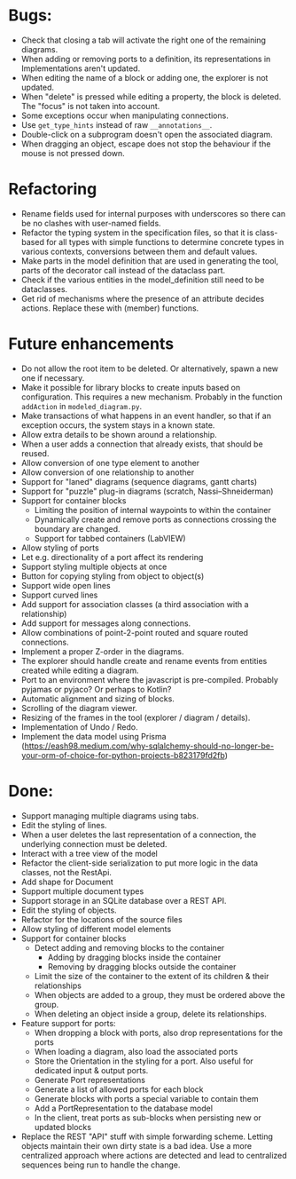 

# Bugs:
* Check that closing a tab will activate the right one of the remaining diagrams.
* When adding or removing ports to a definition, its representations in Implementations aren't updated.
* When editing the name of a block or adding one, the explorer is not updated.
* When "delete" is pressed while editing a property, the block is deleted. The "focus" is not taken into account.
* Some exceptions occur when manipulating connections.
* Use `get_type_hints` instead of raw `__annotations__`.
* Double-click on a subprogram doesn't open the associated diagram.
* When dragging an object, escape does not stop the behaviour if the mouse is not pressed down.

# Refactoring
* Rename fields used for internal purposes with underscores so there can be no clashes with user-named fields.
* Refactor the typing system in the specification files, so that it is class-based for all types with
  simple functions to determine concrete types in various contexts, conversions between them and default values.
* Make parts in the model definition that are used in generating the tool, parts of the decorator call
  instead of the dataclass part.
* Check if the various entities in the model_definition still need to be dataclasses.
* Get rid of mechanisms where the presence of an attribute decides actions. Replace these with (member) functions.

# Future enhancements
* Do not allow the root item to be deleted. Or alternatively, spawn a new one if necessary.
* Make it possible for library blocks to create inputs based on configuration. This requires a new mechanism.
  Probably in the function `addAction` in `modeled_diagram.py`.
* Make transactions of what happens in an event handler, so that if an exception occurs, the system stays in a known 
  state.
* Allow extra details to be shown around a relationship.
* When a user adds a connection that already exists, that should be reused.
* Allow conversion of one type element to another
* Allow conversion of one relationship to another
* Support for "laned" diagrams (sequence diagrams, gantt charts)
* Support for "puzzle" plug-in diagrams (scratch, Nassi–Shneiderman)
* Support for container blocks
  * Limiting the position of internal waypoints to within the container
  * Dynamically create and remove ports as connections crossing the boundary are changed.
  * Support for tabbed containers (LabVIEW)
* Allow styling of ports
* Let e.g. directionality of a port affect its rendering
* Support styling multiple objects at once
* Button for copying styling from object to object(s)
* Support wide open lines
* Support curved lines
* Add support for association classes (a third association with a relationship)
* Add support for messages along connections.
* Allow combinations of point-2-point routed and square routed connections.
* Implement a proper Z-order in the diagrams.
* The explorer should handle create and rename events from entities created while editing a diagram.
* Port to an environment where the javascript is pre-compiled. Probably pyjamas or pyjaco? Or perhaps to Kotlin?
* Automatic alignment and sizing of blocks.
* Scrolling of the diagram viewer.
* Resizing of the frames in the tool (explorer / diagram / details).
* Implementation of Undo / Redo.
* Implement the data model using Prisma (https://eash98.medium.com/why-sqlalchemy-should-no-longer-be-your-orm-of-choice-for-python-projects-b823179fd2fb)



# Done:
* Support managing multiple diagrams using tabs.
* Edit the styling of lines.
* When a user deletes the last representation of a connection, the underlying connection must be deleted.
* Interact with a tree view of the model
* Refactor the client-side serialization to put more logic in the data classes, not the RestApi.
* Add shape for Document
* Support multiple document types
* Support storage in an SQLite database over a REST API.
* Edit the styling of objects.
* Refactor for the locations of the source files
* Allow styling of different model elements
* Support for container blocks
  * Detect adding and removing blocks to the container
    * Adding by dragging blocks inside the container
    * Removing by dragging blocks outside the container
  * Limit the size of the container to the extent of its children & their relationships
  * When objects are added to a group, they must be ordered above the group.
  * When deleting an object inside a group, delete its relationships.
* Feature support for ports:
  - When dropping a block with ports, also drop representations for the ports
  - When loading a diagram, also load the associated ports
  - Store the Orientation in the styling for a port. Also useful for dedicated input & output ports.
  - Generate Port representations
  - Generate a list of allowed ports for each block
  - Generate blocks with ports a special variable to contain them
  - Add a PortRepresentation to the database model
  - In the client, treat ports as sub-blocks when persisting new or updated blocks
* Replace the REST "API" stuff with simple forwarding scheme. Letting objects maintain their own dirty state is a bad idea.
  Use a more centralized approach where actions are detected and lead to centralized sequences being run to handle the change.

